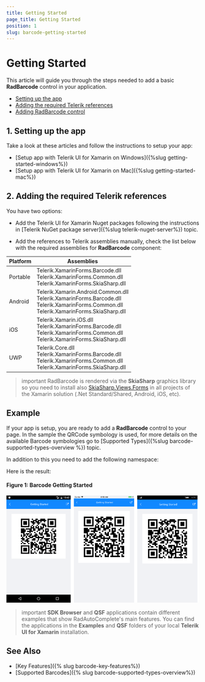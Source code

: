 ```yaml
---
title: Getting Started
page_title: Getting Started
position: 1
slug: barcode-getting-started
---
```


# Getting Started

This article will guide you through the steps needed to add a basic **RadBarcode** control in your application.

* [Setting up the app](#1-setting-up-the-app)
* [Adding the required Telerik references](#2-adding-the-required-telerik-references)
* [Adding RadBarcode control](#3-adding-radbarcode-control)

## 1. Setting up the app

Take a look at these articles and follow the instructions to setup your app:

- [Setup app with Telerik UI for Xamarin on Windows]({%slug getting-started-windows%})
- [Setup app with Telerik UI for Xamarin on Mac]({%slug getting-started-mac%})

## 2. Adding the required Telerik references

You have two options:

* Add the Telerik UI for Xamarin Nuget packages following the instructions in [Telerik NuGet package server]({%slug telerik-nuget-server%}) topic.

* Add the references to Telerik assemblies manually, check the list below with the required assemblies for **RadBarcode** component:

| Platform | Assemblies |
| -------- | ---------- |
| Portable | Telerik.XamarinForms.Barcode.dll <br />Telerik.XamarinForms.Common.dll<br/>Telerik.XamarinForms.SkiaSharp.dll |
| Android  | Telerik.Xamarin.Android.Common.dll<br/>Telerik.XamarinForms.Barcode.dll<br/>Telerik.XamarinForms.Common.dll<br/>Telerik.XamarinForms.SkiaSharp.dll |
| iOS      | Telerik.Xamarin.iOS.dll <br/> Telerik.XamarinForms.Barcode.dll <br />Telerik.XamarinForms.Common.dll<br/>Telerik.XamarinForms.SkiaSharp.dll |
| UWP      | Telerik.Core.dll<br/>Telerik.XamarinForms.Barcode.dll <br/>Telerik.XamarinForms.Common.dll<br/>Telerik.XamarinForms.SkiaSharp.dll |

>important RadBarcode is rendered via the **SkiaSharp** graphics library so you need to install also [SkiaSharp.Views.Forms](https://www.nuget.org/packages/SkiaSharp.Views.Forms) in all projects of the Xamarin solution (.Net Standard/Shared, Android, iOS, etc). 

## Example

If your app is setup, you are ready to add a **RadBarcode** control to your page. In the sample the QRCode symbology is used, for more details on the available Barcode symbologies go to [Supported Types]({%slug barcode-supported-types-overview %}) topic.

<snippet id='barcode-gettingstarted' />

In addition to this you need to add the following namespace:

<snippet id='xmlns-telerikbarcode'/>

Here is the result:

#### Figure 1: Barcode Getting Started

![Getting Started Example](images/barcode_getting_started.png)

>important **SDK Browser** and **QSF** applications contain different examples that show RadAutoComplete's main features. You can find the applications in the **Examples** and **QSF** folders of your local **Telerik UI for Xamarin** installation.

## See Also

- [Key Features]({% slug barcode-key-features%})
- [Supported Barcodes]({% slug barcode-supported-types-overview%})
